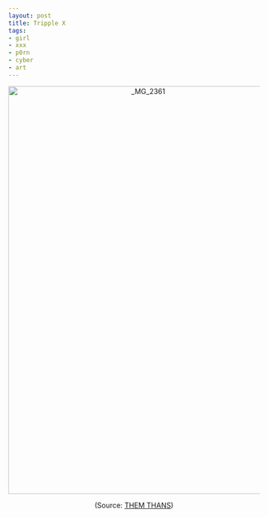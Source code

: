 ```yaml
--- 
layout: post
title: Tripple X
tags: 
- girl
- xxx
- p0rn
- cyber
- art
---
```

<p style="text-align: center;"><a title="Click for bigger &amp; better!" class="image" href="{{ site.url }}/images/2009/11/MG_2361.jpg" target="_blank"><img class="aligncenter size-full wp-image-688" title="_MG_2361" src="{{ site.url }}/images/2009/11/MG_2361.jpg" alt="_MG_2361" width="545" height="818" /></a></p>
<p style="text-align: center;">(Source: <a title="THEM THANGS" href="http://jblyth.com/blog_08.html" target="_blank">THEM THANS</a>)</p>
